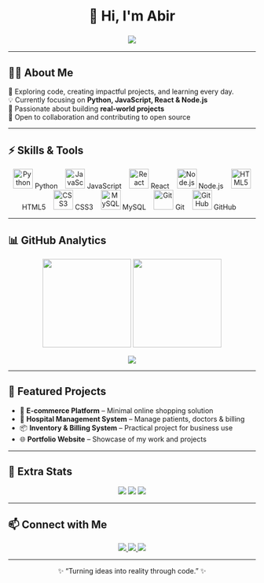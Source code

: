 <!-- Hero Section -->
<div align="center">

# 👋 Hi, I'm **Abir**  
### <img src="https://readme-typing-svg.herokuapp.com?font=Fira+Code&size=28&duration=2500&pause=1200&color=4CAF50&center=true&vCenter=true&width=600&lines=Passionate+Learner;Developer;Tech+Enthusiast" />

</div>

---

<!-- About Me -->
## 👨‍💻 About Me  
🚀 Exploring code, creating impactful projects, and learning every day.  
💡 Currently focusing on **Python, JavaScript, React & Node.js**  
🌱 Passionate about building **real-world projects**  
🤝 Open to collaboration and contributing to open source  

---

<!-- Skills Section with Logo + Text -->
## ⚡ Skills & Tools  
<p align="center">
  <img alt="Python" src="https://cdn.jsdelivr.net/gh/devicons/devicon/icons/python/python-original.svg" width="40"/> Python &nbsp;&nbsp;
  <img alt="JavaScript" src="https://cdn.jsdelivr.net/gh/devicons/devicon/icons/javascript/javascript-original.svg" width="40"/> JavaScript &nbsp;&nbsp;
  <img alt="React" src="https://cdn.jsdelivr.net/gh/devicons/devicon/icons/react/react-original.svg" width="40"/> React &nbsp;&nbsp;
  <img alt="Node.js" src="https://cdn.jsdelivr.net/gh/devicons/devicon/icons/nodejs/nodejs-original.svg" width="40"/> Node.js &nbsp;&nbsp;
  <img alt="HTML5" src="https://cdn.jsdelivr.net/gh/devicons/devicon/icons/html5/html5-original.svg" width="40"/> HTML5 &nbsp;&nbsp;
  <img alt="CSS3" src="https://cdn.jsdelivr.net/gh/devicons/devicon/icons/css3/css3-original.svg" width="40"/> CSS3 &nbsp;&nbsp;
  <img alt="MySQL" src="https://cdn.jsdelivr.net/gh/devicons/devicon/icons/mysql/mysql-original.svg" width="40"/> MySQL &nbsp;&nbsp;
  <img alt="Git" src="https://cdn.jsdelivr.net/gh/devicons/devicon/icons/git/git-original.svg" width="40"/> Git &nbsp;&nbsp;
  <img alt="GitHub" src="https://cdn.jsdelivr.net/gh/devicons/devicon/icons/github/github-original.svg" width="40"/> GitHub &nbsp;&nbsp;
</p>

---

<!-- GitHub Stats -->
## 📊 GitHub Analytics  
<p align="center">
  <img src="https://github-readme-stats.vercel.app/api?username=Arafath-Abir&show_icons=true&theme=radical&hide_border=true" height="180"/>  
  <img src="https://github-readme-streak-stats.herokuapp.com?user=Arafath-Abir&theme=radical&hide_border=true" height="180"/>
</p>

<p align="center">
  <img src="https://github-readme-activity-graph.vercel.app/graph?username=Arafath-Abir&theme=react-dark&hide_border=true" />
</p>

---

<!-- Projects Section -->
## 🌱 Featured Projects  
- 🛒 **E-commerce Platform** – Minimal online shopping solution  
- 🏥 **Hospital Management System** – Manage patients, doctors & billing  
- 📦 **Inventory & Billing System** – Practical project for business use  
- 🌐 **Portfolio Website** – Showcase of my work and projects  

---

<!-- Fun Stats -->
## 🎯 Extra Stats  
<p align="center">
  <img src="https://komarev.com/ghpvc/?username=Arafath-Abir&label=Profile+Views&color=blue&style=for-the-badge" /> 
  <img src="https://img.shields.io/github/followers/Arafath-Abir?label=Followers&style=for-the-badge" /> 
  <img src="https://img.shields.io/github/stars/Arafath-Abir?label=Stars&style=for-the-badge" />
</p>

---

<!-- Contact Section -->
## 📫 Connect with Me  
<p align="center">
  <a href="https://linkedin.com/in/your-link" target="_blank">
    <img src="https://img.shields.io/badge/LinkedIn-0A66C2?style=for-the-badge&logo=linkedin&logoColor=white"/>
  </a>
  <a href="mailto:yourmail@example.com" target="_blank">
    <img src="https://img.shields.io/badge/Email-D14836?style=for-the-badge&logo=gmail&logoColor=white"/>
  </a>
  <a href="https://github.com/Arafath-Abir" target="_blank">
    <img src="https://img.shields.io/badge/GitHub-181717?style=for-the-badge&logo=github&logoColor=white"/>
  </a>
</p>

---

<p align="center">✨ “Turning ideas into reality through code.” ✨</p>
